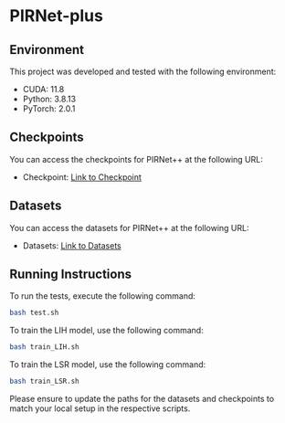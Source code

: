 # PIRNet-plus

## Environment

This project was developed and tested with the following environment:

- CUDA: 11.8
- Python: 3.8.13
- PyTorch: 2.0.1

## Checkpoints

You can access the checkpoints for PIRNet++ at the following URL:
- Checkpoint: [Link to Checkpoint](https://drive.google.com/drive/folders/1mbcB_SVK3beaxeRQYXtkHuwEQ4IT_OMX?usp=sharing)

## Datasets

You can access the datasets for PIRNet++ at the following URL:
- Datasets: [Link to Datasets](https://drive.google.com/drive/folders/1xmY6J-QJsseygOkwcd3lqDCMDI4jFMp0?usp=drive_link)


## Running Instructions

To run the tests, execute the following command:

```bash
bash test.sh
```

To train the LIH model, use the following command:

```bash
bash train_LIH.sh
```

To train the LSR model, use the following command:

```bash
bash train_LSR.sh
```

Please ensure to update the paths for the datasets and checkpoints to match your local setup in the respective scripts.

